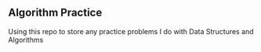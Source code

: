 ## Algorithm Practice

Using this repo to store any practice problems I do with Data Structures and Algorithms 
